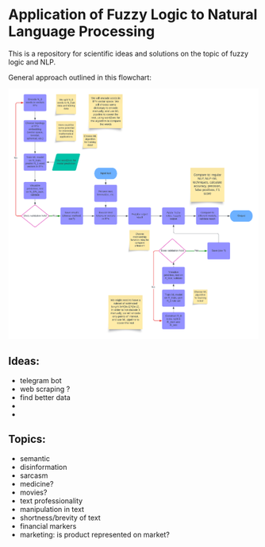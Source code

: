 # Application of Fuzzy Logic to Natural Language Processing

This is a repository for scientific ideas and solutions on the topic of fuzzy logic and NLP.

General approach outlined in this flowchart: 

![flow](nlp_fuzzy.png)




## Ideas:

- telegram bot
- web scraping ?
- find better data
- 
- 
 

## Topics:

- semantic
- disinformation
- sarcasm
- medicine?
- movies?
- text professionality 
- manipulation in text
- shortness/brevity of text
- financial markers 
- marketing: is product represented on market?

